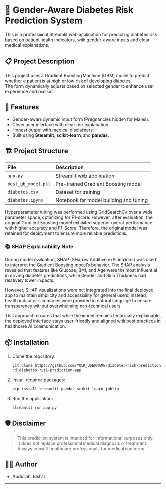 # 🧠 Gender-Aware Diabetes Risk Prediction System

This is a professional Streamlit web application for predicting diabetes risk based on patient health indicators, with gender-aware inputs and clear medical explanations.

## 📋 Project Description
This project uses a Gradient Boosting Machine (GBM) model to predict whether a patient is at high or low risk of developing diabetes.  
The form dynamically adjusts based on selected gender to enhance user experience and realism.

## 🚀 Features
- Gender-aware dynamic input form (Pregnancies hidden for Males).
- Clean user interface with clear risk explanation.
- Honest output with medical disclaimers.
- Built using **Streamlit**, **scikit-learn**, and **pandas**.

## 🏗️ Project Structure
| File | Description |
|:----|:------------|
| `app.py` | Streamlit web application |
| `best_gb_model.pkl` | Pre-trained Gradient Boosting model |
| `diabetes.csv` | Dataset for training |
| `diabetes.ipynb` | Notebook for model building and tuning |

Hyperparameter tuning was performed using GridSearchCV over a wide parameter space, optimizing for F1-score. However, after evaluation, the original Gradient Boosting model exhibited superior overall performance with higher accuracy and F1-Score. Therefore, the original model was retained for deployment to ensure more reliable predictions.

### 📚 SHAP Explainability Note

During model evaluation, SHAP (SHapley Additive exPlanations) was used to interpret the Gradient Boosting model’s behavior. The SHAP analysis revealed that features like Glucose, BMI, and Age were the most influential in driving diabetes predictions, while Gender and Skin Thickness had relatively lower impacts.

However, SHAP visualizations were not integrated into the final deployed app to maintain simplicity and accessibility for general users. Instead, health indicator summaries were provided in natural language to ensure transparency without overwhelming non-technical users.

This approach ensures that while the model remains technically explainable, the deployed interface stays user-friendly and aligned with best practices in healthcare AI communication.


## 📦 Installation
1. Clone the repository:
    ```bash
    git clone https://github.com/YOUR_USERNAME/diabetes-risk-prediction-app.git
    cd diabetes-risk-prediction-app
    ```

2. Install required packages:
    ```bash
    pip install streamlit pandas scikit-learn joblib
    ```

3. Run the application:
    ```bash
    streamlit run app.py
    ```

## 🛡️ Disclaimer
> This prediction system is intended for informational purposes only.  
> It does not replace professional medical diagnosis or treatment.  
> Always consult healthcare professionals for medical concerns.

## 👨‍💻 Author
- Abdullahi Bishar

---
